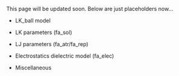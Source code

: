 This page will be updated soon. Below are just placeholders now...

* LK_ball model

* LK parameters (fa_sol)

* LJ parameters (fa_atr/fa_rep)

* Electrostatics dielectric model (fa_elec)

* Miscellaneous
